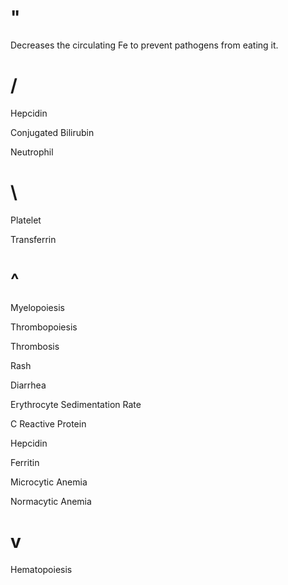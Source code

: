 # "

Decreases the circulating Fe to prevent pathogens from eating it.

# /

Hepcidin

Conjugated Bilirubin

Neutrophil

# \

Platelet

Transferrin

# ^

Myelopoiesis

Thrombopoiesis

Thrombosis

Rash

Diarrhea

Erythrocyte Sedimentation Rate

C Reactive Protein

Hepcidin

Ferritin

Microcytic Anemia

Normacytic Anemia

# v

Hematopoiesis
